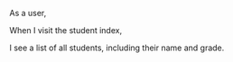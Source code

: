 As a user,

When I visit the student index,

I see a list of all students, including their name and grade.